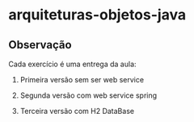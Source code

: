 # arquiteturas-objetos-java

## Observação

Cada exercício é uma entrega da aula:

1. Primeira versão sem ser web service

2. Segunda versão com web service spring

3. Terceira versão com H2 DataBase
